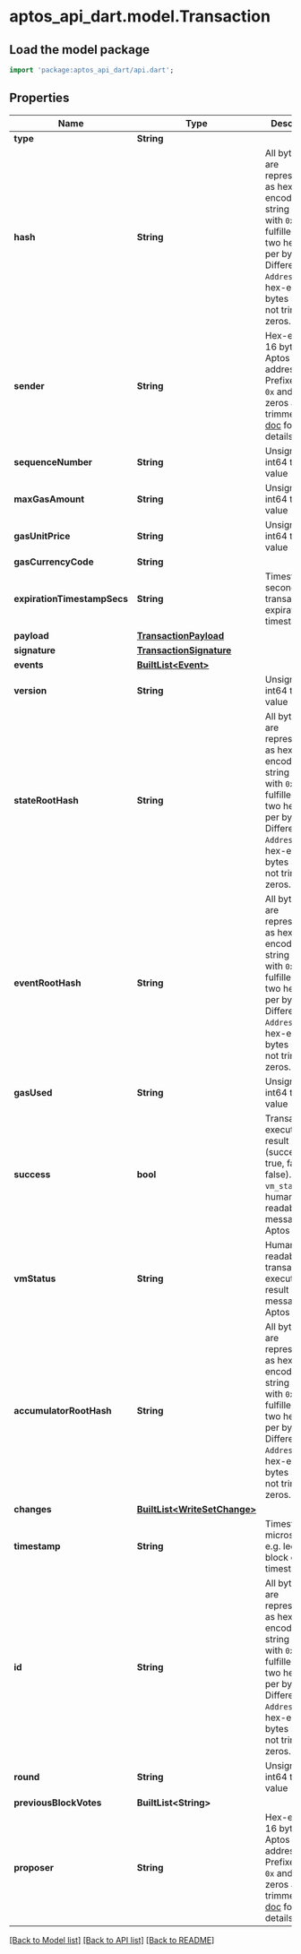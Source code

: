 # aptos_api_dart.model.Transaction

## Load the model package
```dart
import 'package:aptos_api_dart/api.dart';
```

## Properties
Name | Type | Description | Notes
------------ | ------------- | ------------- | -------------
**type** | **String** |  | 
**hash** | **String** | All bytes data are represented as hex-encoded string prefixed with `0x` and fulfilled with two hex digits per byte.  Different with `Address` type, hex-encoded bytes should not trim any zeros.  | 
**sender** | **String** | Hex-encoded 16 bytes Aptos account address.  Prefixed with `0x` and leading zeros are trimmed.  See [doc](https://diem.github.io/move/address.html) for more details.  | 
**sequenceNumber** | **String** | Unsigned int64 type value | 
**maxGasAmount** | **String** | Unsigned int64 type value | 
**gasUnitPrice** | **String** | Unsigned int64 type value | 
**gasCurrencyCode** | **String** |  | 
**expirationTimestampSecs** | **String** | Timestamp in seconds, e.g. transaction expiration timestamp.  | 
**payload** | [**TransactionPayload**](TransactionPayload.md) |  | 
**signature** | [**TransactionSignature**](TransactionSignature.md) |  | 
**events** | [**BuiltList&lt;Event&gt;**](Event.md) |  | 
**version** | **String** | Unsigned int64 type value | 
**stateRootHash** | **String** | All bytes data are represented as hex-encoded string prefixed with `0x` and fulfilled with two hex digits per byte.  Different with `Address` type, hex-encoded bytes should not trim any zeros.  | 
**eventRootHash** | **String** | All bytes data are represented as hex-encoded string prefixed with `0x` and fulfilled with two hex digits per byte.  Different with `Address` type, hex-encoded bytes should not trim any zeros.  | 
**gasUsed** | **String** | Unsigned int64 type value | 
**success** | **bool** | Transaction execution result (success: true, failure: false). See `vm_status` for human readable error message from Aptos VM.  | 
**vmStatus** | **String** | Human readable transaction execution result message from Aptos VM.  | 
**accumulatorRootHash** | **String** | All bytes data are represented as hex-encoded string prefixed with `0x` and fulfilled with two hex digits per byte.  Different with `Address` type, hex-encoded bytes should not trim any zeros.  | 
**changes** | [**BuiltList&lt;WriteSetChange&gt;**](WriteSetChange.md) |  | 
**timestamp** | **String** | Timestamp in microseconds, e.g. ledger / block creation timestamp.  | 
**id** | **String** | All bytes data are represented as hex-encoded string prefixed with `0x` and fulfilled with two hex digits per byte.  Different with `Address` type, hex-encoded bytes should not trim any zeros.  | 
**round** | **String** | Unsigned int64 type value | 
**previousBlockVotes** | **BuiltList&lt;String&gt;** |  | 
**proposer** | **String** | Hex-encoded 16 bytes Aptos account address.  Prefixed with `0x` and leading zeros are trimmed.  See [doc](https://diem.github.io/move/address.html) for more details.  | 

[[Back to Model list]](../README.md#documentation-for-models) [[Back to API list]](../README.md#documentation-for-api-endpoints) [[Back to README]](../README.md)


